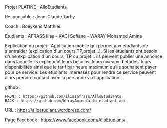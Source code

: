
Projet PLATINE : AlloEtudiants

Responsable : Jean-Claude Tarby

Coach : Boeykens Matthieu

Etudiants : AFRASS Ilias - KACI Sofiane - WARAY Mohamed Amine


Explication du projet : 
Application mobile qui permet aux étudiants de s'entraider (explication d'un cours,TP,projet...).
Si les étudiants ont besoin d'une explication d'un cours, TP ou projet... ils peuvent publier une annonce 
dans laquelle ils expliquent leurs besoins, leurs niveaux d'etudes, leurs disponibilités ainsi que le tarif par
heure maximum qu'ils souhaitent payer pour ce service. 
Les etudiants interessés pour rendre ce service peuvent alors prendre contact avec la personne via 
l'application.

github : 
	
	FRONT : https://github.com/iliasafrass/AlloEtudiants
	BACK : https://github.com/WarayAmine/allo-etudiant-api

URL : https://alloetudiant.wordpress.com/

Page Facebook : https://www.facebook.com/AlloEtudians/

